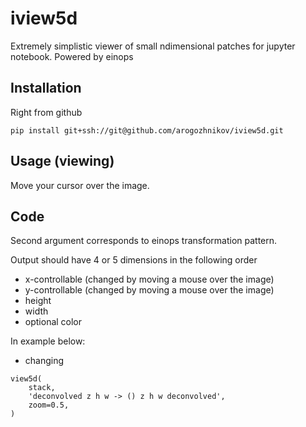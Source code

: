 # iview5d

Extremely simplistic viewer of small ndimensional patches for jupyter notebook. Powered by einops

## Installation

Right from github
```
pip install git+ssh://git@github.com/arogozhnikov/iview5d.git
```

## Usage (viewing)

Move your cursor over the image.

## Code

Second argument corresponds to einops transformation pattern.

Output should have 4 or 5 dimensions in the following order

- x-controllable (changed by moving a mouse over the image)
- y-controllable (changed by moving a mouse over the image)
- height
- width
- optional color

In example below:
 
- changing  

```
view5d(
    stack,
    'deconvolved z h w -> () z h w deconvolved', 
    zoom=0.5,
)
```

